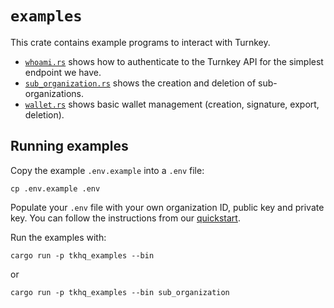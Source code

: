 # `examples`

This crate contains example programs to interact with Turnkey.

* [`whoami.rs`](./src/bin/whoami.rs) shows how to authenticate to the Turnkey API for the simplest endpoint we have.
* [`sub_organization.rs`](./src/bin/sub_organization.rs) shows the creation and deletion of sub-organizations.
* [`wallet.rs`](./src/bin/wallet.rs) shows basic wallet management (creation, signature, export, deletion).


## Running examples

Copy the example `.env.example` into a `.env` file:
```
cp .env.example .env
```

Populate your `.env` file with your own organization ID, public key and private key. You can follow the instructions from our [quickstart](https://docs.turnkey.com/getting-started/quickstart).

Run the examples with:
```
cargo run -p tkhq_examples --bin
```

or

```
cargo run -p tkhq_examples --bin sub_organization
```
